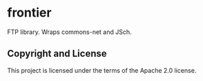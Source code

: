 # frontier

FTP library. Wraps commons-net and JSch.

## Copyright and License

This project is licensed under the terms of the Apache 2.0 license.
